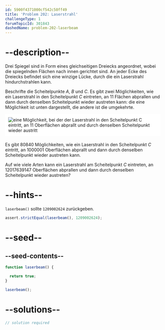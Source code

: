 ```yaml
---
id: 5900f4371000cf542c50ff49
title: 'Problem 202: Laserstrahl'
challengeType: 1
forumTopicId: 301843
dashedName: problem-202-laserbeam
---
```


# --description--

Drei Spiegel sind in Form eines gleichseitigen Dreiecks angeordnet, wobei die spiegelnden Flächen nach innen gerichtet sind. An jeder Ecke des Dreiecks befindet sich eine winzige Lücke, durch die ein Laserstrahl hindurchstrahlen kann.

Beschrifte die Scheitelpunkte $A$, $B$ und $C$. Es gibt zwei Möglichkeiten, wie ein Laserstrahl in den Scheitelpunkt $C$ eintreten, an 11 Flächen abprallen und dann durch denselben Scheitelpunkt wieder austreten kann: die eine Möglichkeit ist unten dargestellt, die andere ist die umgekehrte.

<img alt="eine Möglichkeit, bei der der Laserstrahl in den Scheitelpunkt C eintritt, an 11 Oberflächen abprallt und durch denselben Scheitelpunkt wieder austritt" src="https://cdn.freecodecamp.org/curriculum/project-euler/laserbeam.gif" style="background-color: white; padding: 10px; display: block; margin-right: auto; margin-left: auto; margin-bottom: 1.2rem;" />

Es gibt 80840 Möglichkeiten, wie ein Laserstrahl in den Scheitelpunkt $C$ eintritt, an 1000001 Oberflächen abprallt und dann durch denselben Scheitelpunkt wieder austreten kann.

Auf wie viele Arten kann ein Laserstrahl am Scheitelpunkt $C$ eintreten, an 12017639147 Oberflächen abprallen und dann durch denselben Scheitelpunkt wieder austreten?

# --hints--

`laserbeam()` sollte `1209002624` zurückgeben.

```js
assert.strictEqual(laserbeam(), 1209002624);
```

# --seed--

## --seed-contents--

```js
function laserbeam() {

  return true;
}

laserbeam();
```

# --solutions--

```js
// solution required
```
